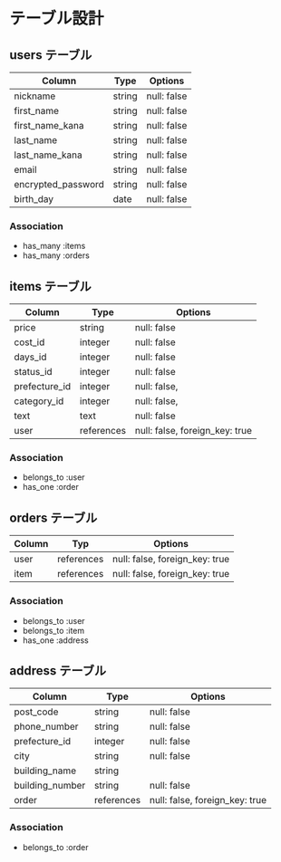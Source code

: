 # テーブル設計

## users テーブル

| Column             | Type   | Options     |
| ------------------ | ------ | ----------- |
| nickname           | string | null: false |
| first_name         | string | null: false |
| first_name_kana    | string | null: false |
| last_name          | string | null: false |
| last_name_kana     | string | null: false |
| email              | string | null: false |
| encrypted_password | string | null: false |
| birth_day          | date   | null: false |


### Association

- has_many :items
- has_many :orders

## items テーブル

| Column        | Type       | Options                        |
| ------------- | ---------- | ------------------------------ |
| price         | string     | null: false                    |
| cost_id       | integer    | null: false                    |
| days_id       | integer    | null: false                    |
| status_id     | integer    | null: false                    |
| prefecture_id | integer    | null: false,                   |
| category_id   | integer    | null: false,                   |
| text          | text       | null: false                    |
| user          | references | null: false, foreign_key: true |


### Association

- belongs_to :user
- has_one :order

##  orders テーブル

| Column | Typ        | Options                        |
| ------ | ---------- | ------------------------------ |
| user   | references | null: false, foreign_key: true |
| item   | references | null: false, foreign_key: true |

### Association

- belongs_to :user
- belongs_to :item
- has_one :address

## address テーブル

| Column          | Type       | Options                        |
| --------------  | ---------- | ------------------------------ |
| post_code       | string     | null: false                    |
| phone_number    | string     | null: false                    |
| prefecture_id   | integer    | null: false                    |
| city            | string     | null: false                    |
| building_name   | string     |                                |
| building_number | string     | null: false                    |
| order           | references | null: false, foreign_key: true |

### Association

- belongs_to :order
